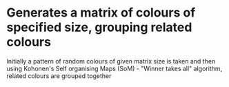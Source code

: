 # Generates a matrix of colours of specified size, grouping related colours 

Initially a pattern of random colours of given matrix size is taken and then using Kohonen's Self organising Maps (SoM) -
"Winner takes all" algorithm, related colours are grouped together
